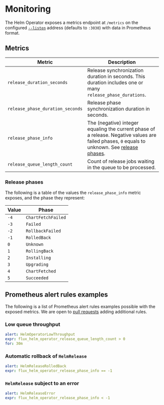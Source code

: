 # Monitoring

The Helm Operator exposes a metrics endpoint at `/metrics`  on the configured
[`--listen`](operator.md#general-flags) address (defaults to `:3030`) with data
in Prometheus format.

## Metrics

| Metric | Description
|--------|---
| `release_duration_seconds` | Release synchronization duration in seconds. This duration includes one or many `release_phase_durations`. |
| `release_phase_duration_seconds` | Release phase synchronization duration in seconds. |
| `release_phase_info` | The (negative) integer equaling the current phase of a release. Negative values are failed phases, `0` equals to unknown. See [release phases](#release-phases).
| `release_queue_length_count` | Count of release jobs waiting in the queue to be processed. |


### Release phases

The following is a table of the values the `release_phase_info` metric exposes,
and the phase they represent:

| Value | Phase |
|-------|---
| `-4`  | `ChartFetchFailed`
| `-3`  | `Failed`
| `-2`  | `RollbackFailed`
| `-1 ` | `RolledBack`
| `0`   | `Unknown`
| `1`   | `RollingBack`
| `2`   | `Installing`
| `3`   | `Upgrading`
| `4`   | `ChartFetched`
| `5`   | `Succeeded`

## Prometheus alert rules examples

The following is a list of Prometheus alert rules examples possible
with the exposed metrics. We are open to [pull requests](
https://github.com/fluxcd/helm-operator/pulls) adding additional rules.

### Low queue throughput

```yaml
alert: HelmOperatorLowThroughput
expr: flux_helm_operator_release_queue_length_count > 0
for: 30m
```

### Automatic rollback of `HelmRelease`

```yaml
alert: HelmReleaseRolledBack
expr: flux_helm_operator_release_phase_info == -1
```

### `HelmRelease` subject to an error

```yaml
alert: HelmReleaseError
expr: flux_helm_operator_release_phase_info < -1
```
